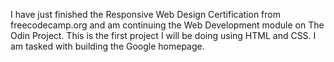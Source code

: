 I have just finished the Responsive Web Design Certification from 
freecodecamp.org and am continuing the Web Development module on
The Odin Project. This is the first project I will be doing using
HTML and CSS. I am tasked with building the Google homepage.

